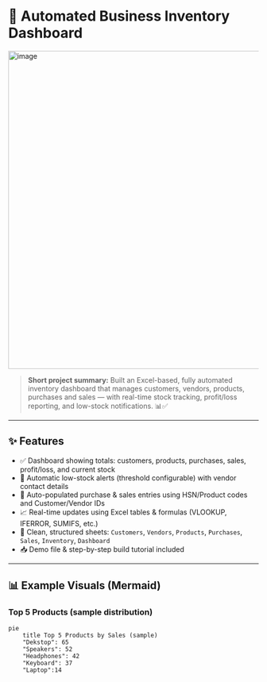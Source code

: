 # 🚀 Automated Business Inventory Dashboard

<img width="1294" height="641" alt="image" src="https://github.com/user-attachments/assets/19d3c32e-72f0-4f84-a4fb-b6ef7e121480" />

> **Short project summary:** Built an Excel-based, fully automated inventory dashboard that manages customers, vendors, products, purchases and sales — with real-time stock tracking, profit/loss reporting, and low-stock notifications. 📊✅

---

## ✨ Features

- ✅ Dashboard showing totals: customers, products, purchases, sales, profit/loss, and current stock  
- 🔔 Automatic low-stock alerts (threshold configurable) with vendor contact details  
- 🔄 Auto-populated purchase & sales entries using HSN/Product codes and Customer/Vendor IDs  
- 📈 Real-time updates using Excel tables & formulas (VLOOKUP, IFERROR, SUMIFS, etc.)  
- 🧩 Clean, structured sheets: `Customers`, `Vendors`, `Products`, `Purchases`, `Sales`, `Inventory`, `Dashboard`  
- 📥 Demo file & step-by-step build tutorial included


---

## 📊 Example Visuals (Mermaid)

### Top 5 Products (sample distribution)
```mermaid
pie
    title Top 5 Products by Sales (sample)
    "Dekstop": 65
    "Speakers": 52
    "Headphones": 42
    "Keyboard": 37
    "Laptop":14
